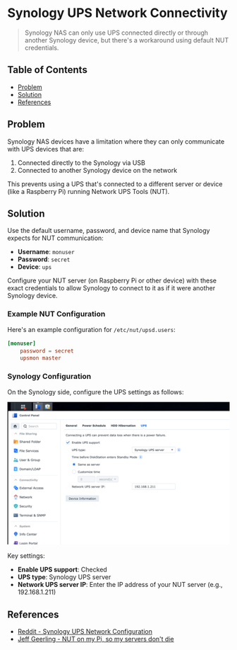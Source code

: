# Synology UPS Network Connectivity

> Synology NAS can only use UPS connected directly or through another Synology device, but there's a workaround using default NUT credentials.

## Table of Contents
- [Problem](#problem)
- [Solution](#solution)
- [References](#references)

## Problem

Synology NAS devices have a limitation where they can only communicate with UPS devices that are:
1. Connected directly to the Synology via USB
2. Connected to another Synology device on the network

This prevents using a UPS that's connected to a different server or device (like a Raspberry Pi) running Network UPS Tools (NUT).

## Solution

Use the default username, password, and device name that Synology expects for NUT communication:

- **Username**: `monuser`
- **Password**: `secret`
- **Device**: `ups`

Configure your NUT server (on Raspberry Pi or other device) with these exact credentials to allow Synology to connect to it as if it were another Synology device.

### Example NUT Configuration

Here's an example configuration for `/etc/nut/upsd.users`:

```conf
[monuser]
    password = secret
    upsmon master
```

### Synology Configuration

On the Synology side, configure the UPS settings as follows:

![Synology UPS Configuration](synology-ups-config-screenshot.png)

Key settings:
- **Enable UPS support**: Checked
- **UPS type**: Synology UPS server
- **Network UPS server IP**: Enter the IP address of your NUT server (e.g., 192.168.1.211)

## References

- [Reddit - Synology UPS Network Configuration](https://www.reddit.com/r/synology/comments/12i7j3b/comment/jjfeb1f/)
- [Jeff Geerling - NUT on my Pi, so my servers don't die](https://www.jeffgeerling.com/blog/2025/nut-on-my-pi-so-my-servers-dont-die)